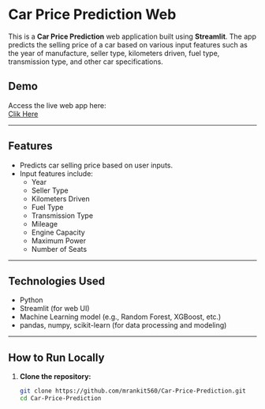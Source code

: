 # Car Price Prediction Web

This is a **Car Price Prediction** web application built using **Streamlit**. The app predicts the selling price of a car based on various input features such as the year of manufacture, seller type, kilometers driven, fuel type, transmission type, and other car specifications.

## Demo

Access the live web app here:  
[Clik Here](https://car-price-prediction-tjkkgddgjc66um4aewkncg.streamlit.app/)

---

## Features

- Predicts car selling price based on user inputs.
- Input features include:
  - Year
  - Seller Type
  - Kilometers Driven
  - Fuel Type
  - Transmission Type
  - Mileage
  - Engine Capacity
  - Maximum Power
  - Number of Seats

---

## Technologies Used

- Python
- Streamlit (for web UI)
- Machine Learning model (e.g., Random Forest, XGBoost, etc.)
- pandas, numpy, scikit-learn (for data processing and modeling)

---

## How to Run Locally

1. **Clone the repository:**

   ```bash
   git clone https://github.com/mrankit560/Car-Price-Prediction.git
   cd Car-Price-Prediction
